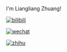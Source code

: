 
I'm Liangliang Zhuang! 

[![bilibili](https://img.shields.io/badge/庄亮亮-B站-yellow)](https://space.bilibili.com/226576305) 



[![wechat](https://img.shields.io/badge/庄亮亮-微信公众号-important)](https://zll-blog.netlify.app/images/wechat.png) 

[![zhihu](https://img.shields.io/badge/庄亮亮-知乎-blue)](https://www.zhihu.com/people/zhuangshanshan) 
